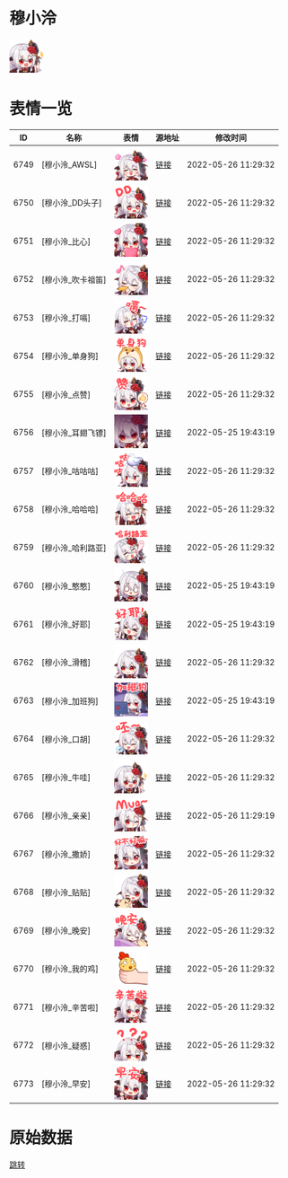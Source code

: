 # 穆小泠

<img src="./cover.png" height="60" alt="cover" />

# 表情一览

|ID|名称|表情|源地址|修改时间|
|----|----|----|----|----|
|6749|[穆小泠_AWSL]|<img src="./pic/006749_%5B穆小泠_AWSL%5D.png" height="60" alt="AWSL"/>|[链接](http://i0.hdslb.com/bfs/emote/d42c6251789d85df8f5ca452c7887e5c2f9dd4cc.png)|2022-05-26 11:29:32|
|6750|[穆小泠_DD头子]|<img src="./pic/006750_%5B穆小泠_DD头子%5D.png" height="60" alt="DD头子"/>|[链接](http://i0.hdslb.com/bfs/emote/486ca12b4c958d9c443038114b06ac80841d5971.png)|2022-05-26 11:29:32|
|6751|[穆小泠_比心]|<img src="./pic/006751_%5B穆小泠_比心%5D.png" height="60" alt="比心"/>|[链接](http://i0.hdslb.com/bfs/emote/d576d631f5bfef747d278566767592024240b593.png)|2022-05-26 11:29:32|
|6752|[穆小泠_吹卡祖笛]|<img src="./pic/006752_%5B穆小泠_吹卡祖笛%5D.png" height="60" alt="吹卡祖笛"/>|[链接](http://i0.hdslb.com/bfs/emote/bc209a734955e10efd9b337c70782ec2d67d2469.png)|2022-05-26 11:29:32|
|6753|[穆小泠_打嗝]|<img src="./pic/006753_%5B穆小泠_打嗝%5D.png" height="60" alt="打嗝"/>|[链接](http://i0.hdslb.com/bfs/emote/6a5da2ae598b8086fe906bb0f79d694fd412036f.png)|2022-05-26 11:29:32|
|6754|[穆小泠_单身狗]|<img src="./pic/006754_%5B穆小泠_单身狗%5D.png" height="60" alt="单身狗"/>|[链接](http://i0.hdslb.com/bfs/emote/49210d7de3ef1d86837335d4119f796619e4aeb0.png)|2022-05-26 11:29:32|
|6755|[穆小泠_点赞]|<img src="./pic/006755_%5B穆小泠_点赞%5D.png" height="60" alt="点赞"/>|[链接](http://i0.hdslb.com/bfs/emote/1b013cd09eb204a4f5faac282a3f0debf049a4b8.png)|2022-05-26 11:29:32|
|6756|[穆小泠_耳翅飞镖]|<img src="./pic/006756_%5B穆小泠_耳翅飞镖%5D.png" height="60" alt="耳翅飞镖"/>|[链接](http://i0.hdslb.com/bfs/emote/041bb8cf1494fc553ddf62137503fe8e0198731e.png)|2022-05-25 19:43:19|
|6757|[穆小泠_咕咕咕]|<img src="./pic/006757_%5B穆小泠_咕咕咕%5D.png" height="60" alt="咕咕咕"/>|[链接](http://i0.hdslb.com/bfs/emote/555a3fea617f9c13468c799ef539e7f115746ea4.png)|2022-05-26 11:29:32|
|6758|[穆小泠_哈哈哈]|<img src="./pic/006758_%5B穆小泠_哈哈哈%5D.png" height="60" alt="哈哈哈"/>|[链接](http://i0.hdslb.com/bfs/emote/328c7d162f3e23ba8b9bb340f304d56f792d56cc.png)|2022-05-26 11:29:32|
|6759|[穆小泠_哈利路亚]|<img src="./pic/006759_%5B穆小泠_哈利路亚%5D.png" height="60" alt="哈利路亚"/>|[链接](http://i0.hdslb.com/bfs/emote/867293969f64634148e5d97ca4a4077cebef4d1f.png)|2022-05-26 11:29:32|
|6760|[穆小泠_憨憨]|<img src="./pic/006760_%5B穆小泠_憨憨%5D.png" height="60" alt="憨憨"/>|[链接](http://i0.hdslb.com/bfs/emote/e42920f761e9324e2f25beb40514a2babfbbd886.png)|2022-05-25 19:43:19|
|6761|[穆小泠_好耶]|<img src="./pic/006761_%5B穆小泠_好耶%5D.png" height="60" alt="好耶"/>|[链接](http://i0.hdslb.com/bfs/emote/2781a9d19954a9b7db5bef61d8275ff707175684.png)|2022-05-25 19:43:19|
|6762|[穆小泠_滑稽]|<img src="./pic/006762_%5B穆小泠_滑稽%5D.png" height="60" alt="滑稽"/>|[链接](http://i0.hdslb.com/bfs/emote/1d324efdb731b9cfd98002bafbf841ecf954a59b.png)|2022-05-26 11:29:32|
|6763|[穆小泠_加班狗]|<img src="./pic/006763_%5B穆小泠_加班狗%5D.png" height="60" alt="加班狗"/>|[链接](http://i0.hdslb.com/bfs/emote/1b188631105ae7583cf6b2ebc326f6ec18271c26.png)|2022-05-25 19:43:19|
|6764|[穆小泠_口胡]|<img src="./pic/006764_%5B穆小泠_口胡%5D.png" height="60" alt="口胡"/>|[链接](http://i0.hdslb.com/bfs/emote/4abf689e87f9f7d8f3a42f34712f3afd0e17d660.png)|2022-05-26 11:29:32|
|6765|[穆小泠_牛哇]|<img src="./pic/006765_%5B穆小泠_牛哇%5D.png" height="60" alt="牛哇"/>|[链接](http://i0.hdslb.com/bfs/emote/e65433de60821e45c663e5970a0b64cbb5bfd6e9.png)|2022-05-26 11:29:32|
|6766|[穆小泠_亲亲]|<img src="./pic/006766_%5B穆小泠_亲亲%5D.png" height="60" alt="亲亲"/>|[链接](http://i0.hdslb.com/bfs/emote/7e01bac6dada03024524cbd552441b2d6fd426d0.png)|2022-05-26 11:29:19|
|6767|[穆小泠_撒娇]|<img src="./pic/006767_%5B穆小泠_撒娇%5D.png" height="60" alt="撒娇"/>|[链接](http://i0.hdslb.com/bfs/emote/01681787f988134153291938a0fbd480a171bdd1.png)|2022-05-26 11:29:32|
|6768|[穆小泠_贴贴]|<img src="./pic/006768_%5B穆小泠_贴贴%5D.png" height="60" alt="贴贴"/>|[链接](http://i0.hdslb.com/bfs/emote/707dd0ae3b036fa588bc27ef22b8bcbd574bb7a3.png)|2022-05-26 11:29:32|
|6769|[穆小泠_晚安]|<img src="./pic/006769_%5B穆小泠_晚安%5D.png" height="60" alt="晚安"/>|[链接](http://i0.hdslb.com/bfs/emote/ddce18bf9568ed1d364d32240fc1a685e17b7209.png)|2022-05-26 11:29:32|
|6770|[穆小泠_我的鸡]|<img src="./pic/006770_%5B穆小泠_我的鸡%5D.png" height="60" alt="我的鸡"/>|[链接](http://i0.hdslb.com/bfs/emote/cd7775044e78dc8e24679e70a57da7743b151acf.png)|2022-05-26 11:29:32|
|6771|[穆小泠_辛苦啦]|<img src="./pic/006771_%5B穆小泠_辛苦啦%5D.png" height="60" alt="辛苦啦"/>|[链接](http://i0.hdslb.com/bfs/emote/5c136e60b922856d1441d082a9fa7373f1b189b3.png)|2022-05-26 11:29:32|
|6772|[穆小泠_疑惑]|<img src="./pic/006772_%5B穆小泠_疑惑%5D.png" height="60" alt="疑惑"/>|[链接](http://i0.hdslb.com/bfs/emote/f6c3d71bf29ba84019ff7672c2437e31311cb183.png)|2022-05-26 11:29:32|
|6773|[穆小泠_早安]|<img src="./pic/006773_%5B穆小泠_早安%5D.png" height="60" alt="早安"/>|[链接](http://i0.hdslb.com/bfs/emote/d03763a15c69d1277b88deed5d375f4468ae42c7.png)|2022-05-26 11:29:32|

# 原始数据

[跳转](./raw.json)

